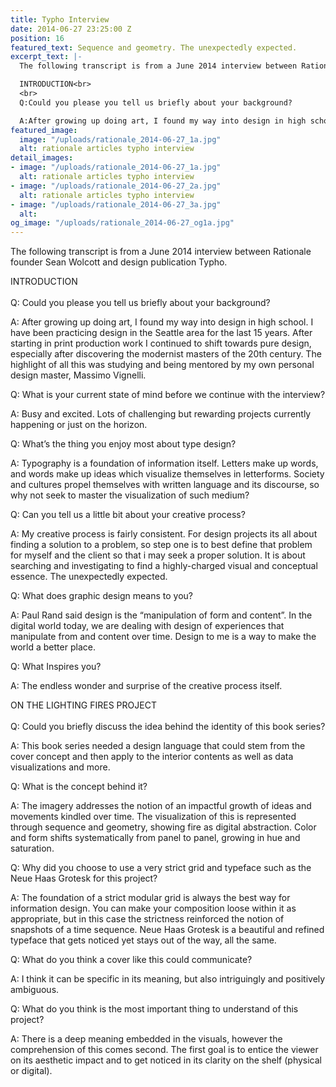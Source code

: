 ```yaml
---
title: Typho Interview
date: 2014-06-27 23:25:00 Z
position: 16
featured_text: Sequence and geometry. The unexpectedly expected.
excerpt_text: |-
  The following transcript is from a June 2014 interview between Rationale founder Sean Wolcott and design publication Typho.

  INTRODUCTION<br>
  <br>
  Q:Could you please you tell us briefly about your background?

  A:After growing up doing art, I found my way into design in high school. I have been practicing design in the Seattle area for the last 15 years. After starting in print production work I continued to shift towards pure design, especially after discovering the modernist masters of the 20th century. The highlight of all this was studying and being mentored by my own personal design master, Massimo Vignelli.
featured_image:
  image: "/uploads/rationale_2014-06-27_1a.jpg"
  alt: rationale articles typho interview
detail_images:
- image: "/uploads/rationale_2014-06-27_1a.jpg"
  alt: rationale articles typho interview
- image: "/uploads/rationale_2014-06-27_2a.jpg"
  alt: rationale articles typho interview
- image: "/uploads/rationale_2014-06-27_3a.jpg"
  alt: 
og_image: "/uploads/rationale_2014-06-27_og1a.jpg"
---
```


The following transcript is from a June 2014 interview between Rationale founder Sean Wolcott and design publication Typho.

INTRODUCTION<br> 
<br>
Q: Could you please you tell us briefly about your background?

A: After growing up doing art, I found my way into design in high school. I have been practicing design in the Seattle area for the last 15 years. After starting in print production work I continued to shift towards pure design, especially after discovering the modernist masters of the 20th century. The highlight of all this was studying and being mentored by my own personal design master, Massimo Vignelli.

Q: What is your current state of mind before we continue with the interview?

A: Busy and excited. Lots of challenging but rewarding projects currently happening or just on the horizon.

Q: What’s the thing you enjoy most about type design?

A: Typography is a foundation of information itself. Letters make up words, and words make up ideas which visualize themselves in letterforms. Society and cultures propel themselves with written language and its discourse, so why not seek to master the visualization of such medium?

Q: Can you tell us a little bit about your creative process?

A: My creative process is fairly consistent. For design projects its all about finding a solution to a problem, so step one is to best define that problem for myself and the client so that i may seek a proper solution. It is about searching and investigating to find a highly-charged visual and conceptual essence. The unexpectedly expected.

Q: What does graphic design means to you?

A: Paul Rand said design is the “manipulation of form and content”. In the digital world today, we are dealing with design of experiences that manipulate from and content over time. Design to me is a way to make the world a better place.

Q: What Inspires you?

A: The endless wonder and surprise of the creative process itself.

ON THE LIGHTING FIRES PROJECT<br> 
<br> 
Q: Could you briefly discuss the idea behind the identity of this book series?

A: This book series needed a design language that could stem from the cover concept and then apply to the interior contents as well as data visualizations and more.

Q: What is the concept behind it?

A: The imagery addresses the notion of an impactful growth of ideas and movements kindled over time. The visualization of this is represented through sequence and geometry, showing fire as digital abstraction. Color and form shifts systematically from panel to panel, growing in hue and saturation.

Q: Why did you choose to use a very strict grid and typeface such as the Neue Haas Grotesk for this project?

A: The foundation of a strict modular grid is always the best way for information design. You can make your composition loose within it as appropriate, but in this case the strictness reinforced the notion of snapshots of a time sequence. Neue Haas Grotesk is a beautiful and refined typeface that gets noticed yet stays out of the way, all the same.

Q: What do you think a cover like this could communicate?

A: I think it can be specific in its meaning, but also intriguingly and positively ambiguous.

Q: What do you think is the most important thing to understand of this project?

A: There is a deep meaning embedded in the visuals, however the comprehension of this comes second. The first goal is to entice the viewer on its aesthetic impact and to get noticed in its clarity on the shelf (physical or digital).